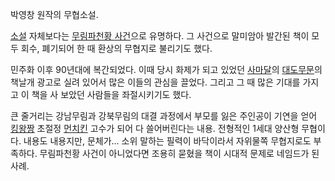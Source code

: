 박영창 원작의 무협소설.  

[소설](%EC%86%8C%EC%84%A4.md) 자체보다는 [무림파천황 사건](%EB%AC%B4%EB%A6%BC%ED%8C%8C%EC%B2%9C%ED%99%A9%20%EC%82%AC%EA%B1%B4.md)으로 유명하다. 그 사건으로 말미암아 발간된 책이 모두 회수,
폐기되어 한 때 환상의 무협지로 불리기도 했다.

민주화 이후 90년대에 복간되었다. 이때 당시 화제가 되고 있었던 [사마달](%EC%82%AC%EB%A7%88%EB%8B%AC.md)의
[대도무문](%EB%8C%80%EB%8F%84%EB%AC%B4%EB%AC%B8.md)의 책날개 광고로 실려 있어서 많은 이들의 관심을
끌었다. 그리고 그 때 많은 기대를 가지고 이 책을 사 보았던 사람들을 좌절시키기도 했다.

큰 줄거리는 강남무림과 강북무림의 대결 과정에서 부모를 잃은 주인공이 기연을 얻어
[킹왕짱](%ED%82%B9%EC%99%95%EC%A7%B1.md) 초절정
[먼치킨](%EB%A8%BC%EC%B9%98%ED%82%A8.md) 고수가 되어 다 쓸어버린다는 내용. 전형적인 1세대 양산형
무협이다. 내용도 내용지만, 문체가... 소위 말하는 필력이 바닥이라서 자위물쪽 무협지로도 부족하다. 무림파천황 사건이 아니었다면 조용히
묻혔을 책이 시대적 문제로 네임드가 된 사례.

